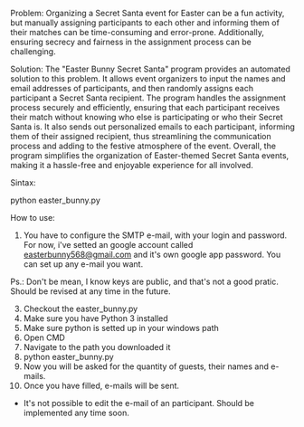 Problem:
Organizing a Secret Santa event for Easter can be a fun activity, but manually assigning participants to each other and informing them of their matches can be time-consuming and error-prone. Additionally, ensuring secrecy and fairness in the assignment process can be challenging.

Solution:
The "Easter Bunny Secret Santa" program provides an automated solution to this problem. It allows event organizers to input the names and email addresses of participants, and then randomly assigns each participant a Secret Santa recipient. The program handles the assignment process securely and efficiently, ensuring that each participant receives their match without knowing who else is participating or who their Secret Santa is. It also sends out personalized emails to each participant, informing them of their assigned recipient, thus streamlining the communication process and adding to the festive atmosphere of the event. Overall, the program simplifies the organization of Easter-themed Secret Santa events, making it a hassle-free and enjoyable experience for all involved.

Sintax:

python easter_bunny.py

How to use:
1. You have to configure the SMTP e-mail, with your login and password. For now, i've setted an google account called easterbunny568@gmail.com and it's own google app password. You can set up any e-mail you want.

Ps.: Don't be mean, I know keys are public, and that's not a good pratic. Should be revised at any time in the future.

3. Checkout the easter_bunny.py
4. Make sure you have Python 3 installed
5. Make sure python is setted up in your windows path
6. Open CMD
7. Navigate to the path you downloaded it
8. python easter_bunny.py
9. Now you will be asked for the quantity of guests, their names and e-mails.
10. Once you have filled, e-mails will be sent.

* It's not possible to edit the e-mail of an participant. Should be implemented any time soon.
